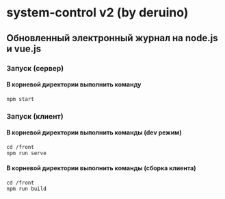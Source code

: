 # system-control v2 (by deruino)

## Обновленный электронный журнал на node.js и vue.js

### Запуск (сервер)

#### В корневой директории выполнить команду

```
npm start
```

### Запуск (клиент)

#### В корневой директории выполнить команды (dev режим)

```
cd /front
npm run serve
```

#### В корневой директории выполнить команды (сборка клиента)

```
cd /front
npm run build
```
